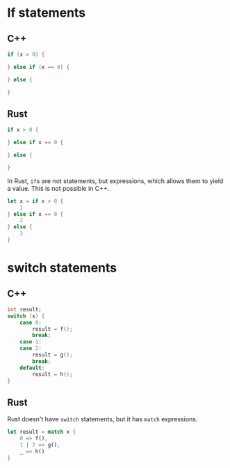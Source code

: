 # If statements
## C++
```c++
if (x > 0) {

} else if (x == 0) {

} else {

}
```

## Rust
```rust
if x > 0 {

} else if x == 0 {

} else {

}
```
In Rust, `if`s are not statements, but expressions, which allows them to yield a value. This is not possible in C++.
```rust
let x = if x > 0 {
    1
} else if x == 0 {
    2
} else {
    3
}
```

# switch statements
## C++
```c++
int result;
switch (x) {
    case 0:
        result = f();
        break;
    case 1:
    case 2:
        result = g();
        break;
    default:
        result = h();
}
```

## Rust
Rust doesn't have `switch` statements, but it has `match` expressions.
```rust
let result = match x {
    0 => f(),
    1 | 2 => g(),
    _ => h()
}
